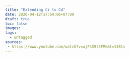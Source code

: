 ```yaml
---
title: "Extending Ci to Cd"
date: 2020-04-12T17:54:06+07:00
draft: true
toc: false
images:
tags: 
  - untagged
sources:
 - https://www.youtube.com/watch?v=wjF4X9t3FMk&t=1481s
---
```


